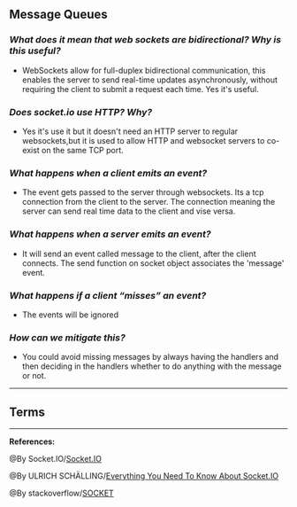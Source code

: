 ## **Message Queues**

### ***What does it mean that web sockets are bidirectional? Why is this useful?***

- WebSockets allow for full-duplex bidirectional communication, this enables the server to send real-time updates asynchronously, without requiring the client to submit a request each time. Yes it's useful.

### ***Does socket.io use HTTP? Why?***

- Yes it's use it but it doesn't need an HTTP server to regular websockets,but it is used to allow HTTP and websocket servers to co-exist on the same TCP port.

### ***What happens when a client emits an event?***

- The event gets passed to the server through websockets. Its a tcp connection from the client to the server. The connection meaning the server can send real time data to the client and vise versa.

### ***What happens when a server emits an event?***

- It will send an event called message to the client, after the client connects. The send function on socket object associates the 'message' event.

### ***What happens if a client “misses” an event?***

- The events will be ignored 

### ***How can we mitigate this?***
 
- You could avoid missing messages by always having the handlers  and then deciding in the handlers whether to do anything with the message or not.

-----------------------------------------------

## **Terms**


-----------------------------------------------

**References:**

@By Socket.IO/[Socket.IO](https://socket.io/docs/v3/emitting-events/) 

@By ULRICH SCHÄLLING/[Everything You Need To Know About Socket.IO](https://ably.com/topic/socketio)

@By stackoverflow/[SOCKET](https://stackoverflow.com/questions/11129212/tcp-can-two-different-sockets-share-a-port)